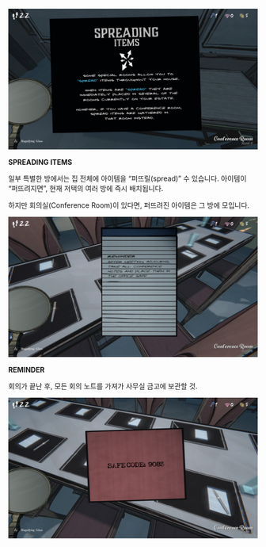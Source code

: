 ![IMG_1881.JPG](images/conference_room/IMG_1881.JPG)

**SPREADING ITEMS**

일부 특별한 방에서는 집 전체에 아이템을 “퍼뜨릴(spread)” 수 있습니다.
아이템이 “퍼뜨려지면”, 현재 저택의 여러 방에 즉시 배치됩니다.

하지만 회의실(Conference Room)이 있다면,
퍼뜨려진 아이템은 그 방에 모입니다.

![IMG_1882.JPG](images/conference_room/IMG_1882.JPG)

**REMINDER**

회의가 끝난 후,
모든 회의 노트를 가져가
사무실 금고에 보관할 것.

![IMG_1883.JPG](images/conference_room/IMG_1883.JPG)



